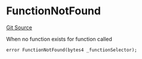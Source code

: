# FunctionNotFound
[Git Source](https://github.com/thrackle-io/tron/blob/8f8cd9f0e8cf797290e5a764c49efd646c572381/src/client/token/handler/diamond/HandlerDiamond.sol)

When no function exists for function called


```solidity
error FunctionNotFound(bytes4 _functionSelector);
```


